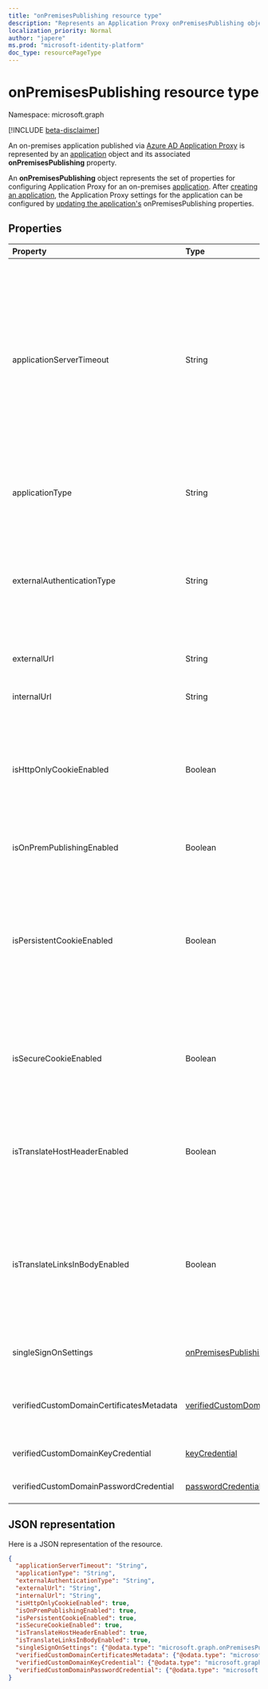 ```yaml
---
title: "onPremisesPublishing resource type"
description: "Represents an Application Proxy onPremisesPublishing object."
localization_priority: Normal
author: "japere"
ms.prod: "microsoft-identity-platform"
doc_type: resourcePageType
---
```


# onPremisesPublishing resource type

Namespace: microsoft.graph

[!INCLUDE [beta-disclaimer](../../includes/beta-disclaimer.md)]

An on-premises application published via [Azure AD Application Proxy](https://aka.ms/whyappproxy) is represented by an [application](application.md) object and its associated **onPremisesPublishing** property.

An **onPremisesPublishing** object represents the set of properties for configuring Application Proxy for an on-premises [application](application.md). After [creating an application](../api/application-post-applications.md), the Application Proxy settings for the application can be configured by [updating the application's](../api/application-update.md) onPremisesPublishing properties.

## Properties

| Property|Type|Description|
|:---------------|:--------|:----------|
|applicationServerTimeout|String| The duration the connector will wait for a response from the backend application before closing the connection. At default, the backend application timeout has a length of 85 seconds. When set to long, the backend timeout is increased to 180 seconds. Possible values are `default`, `long`. Use `long` if your server takes more than 85 seconds to respond to requests or if you are unable to access the application and the error status is "Backend Timeout".|
|applicationType|String| Indicates if this application is an Application Proxy configured application. This is pre-set by the system. |
|externalAuthenticationType|String| Details the pre-authentication setting for the application. Pre-authentication enforces that users must authenticate before accessing the app. Passthru does not require authentication. Possible values are: `passthru`, `aadPreAuthentication`. |
|externalUrl|String| The published external url for the application. For example, https://intranet-contoso.msappproxy.net/.  |
|internalUrl|String| The internal url of the application. For example, https://intranet/. |
|isHttpOnlyCookieEnabled|Boolean| Indicates if the HTTPOnly cookie flag should be set in the HTTP response headers. Set this value to Yes to have Application Proxy cookies include the HTTPOnly flag in the HTTP response headers. If using Remote Desktop Services, set this value to No. Default value is No. |
|isOnPremPublishingEnabled|Boolean| Indicates if the application is currently being published via Application Proxy or not. |
|isPersistentCookieEnabled|Boolean| Indicates if the Persistent cookie flag should be set in the HTTP response headers. Keep this value set to No. Only use this setting for applications that can't share cookies between processes. For more information about cookie settings, see [Cookie settings for accessing on-premises applications in Azure Active Directory](https://docs.microsoft.com/azure/active-directory/manage-apps/application-proxy-configure-cookie-settings). |
|isSecureCookieEnabled|Boolean| Indicates if the Secure cookie flag should be set in the HTTP response headers. Set this value to Yes to transmit cookies over a secure channel such as an encrypted HTTPS request. Default value is Yes.|
|isTranslateHostHeaderEnabled|Boolean| Indicates if the application should translate urls in the reponse headers. Keep this value as Yes unless your application required the original host header in the authentication request. |
|isTranslateLinksInBodyEnabled|Boolean| Indicates if the application should translate urls in the application body. Keep this value as No unless you have hardcoded HTML links to other on-premises applications and don't use custom domains. For more information, see [Link translation with Application Proxy](https://docs.microsoft.com/azure/active-directory/manage-apps/application-proxy-configure-hard-coded-link-translation).|
|singleSignOnSettings|[onPremisesPublishingSingleSignOn](onpremisespublishingsinglesignon.md)| Represents the single sign-on configuration for the on-premises application. |
|verifiedCustomDomainCertificatesMetadata|[verifiedCustomDomainCertificatesMetadata](verifiedcustomdomaincertificatesmetadata.md)| Details of the certificate associated with the application when a custom domain is in use. Null when using the default domain. |
|verifiedCustomDomainKeyCredential|[keyCredential](keycredential.md)| The associated key credential for the custom domain used. |
|verifiedCustomDomainPasswordCredential|[passwordCredential](passwordcredential.md)| The associated password credential for the custom domain used. |



## JSON representation

Here is a JSON representation of the resource.

<!-- {
  "blockType": "resource",
  "optionalProperties": [

  ],
  "@odata.type": "microsoft.graph.onPremisesPublishing"
}-->

```json
{
  "applicationServerTimeout": "String",
  "applicationType": "String",
  "externalAuthenticationType": "String",
  "externalUrl": "String",
  "internalUrl": "String",
  "isHttpOnlyCookieEnabled": true,
  "isOnPremPublishingEnabled": true,
  "isPersistentCookieEnabled": true,
  "isSecureCookieEnabled": true,
  "isTranslateHostHeaderEnabled": true,
  "isTranslateLinksInBodyEnabled": true,
  "singleSignOnSettings": {"@odata.type": "microsoft.graph.onPremisesPublishingSingleSignOn"},
  "verifiedCustomDomainCertificatesMetadata": {"@odata.type": "microsoft.graph.verifiedCustomDomainCertificatesMetadata"},
  "verifiedCustomDomainKeyCredential": {"@odata.type": "microsoft.graph.keyCredential"},
  "verifiedCustomDomainPasswordCredential": {"@odata.type": "microsoft.graph.passwordCredential"}
}

```

<!-- uuid: 8fcb5dbc-d5aa-4681-8e31-b001d5168d79
2019-02-04 14:57:30 UTC -->
<!--
{
  "type": "#page.annotation",
  "description": "onPremisesPublishing resource",
  "keywords": "",
  "section": "documentation",
  "tocPath": "",
  "suppressions": []
}
-->
